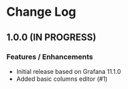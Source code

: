 # Change Log

## 1.0.0 (IN PROGRESS)

### Features / Enhancements

- Initial release based on Grafana 11.1.0
- Added basic columns editor (#1)
